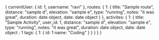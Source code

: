 {
  currentUser: {
    id: 1,
    username: "ravi"
  },
  routes: {
    1: {
      title: "Sample route",
      distance: "sample d",
      elevation: "sample e",
      type: "running",
      notes: "it was great",
      duration: date object,
      date: date object
    }
  },
  activites: {
    1: {
      title: "Sample Activity",
      user_id: 1,
      distance: "sample d",
      elevation: "sample e",
      type: "running",
      notes: "it was great",
      duration: date object,
      date: date object
      : 1
      tags: {
        1: {
          id: 1
          name: "Coding"
        }
      }
    }
  }
}
